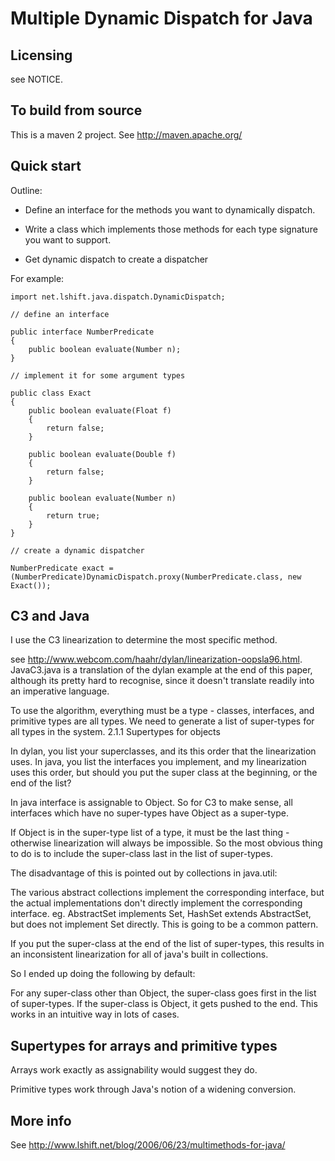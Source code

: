 Multiple Dynamic Dispatch for Java
==================================

Licensing
---------

see NOTICE.

To build from source
--------------------

This is a maven 2 project. See http://maven.apache.org/

Quick start
-----------

Outline:

 - Define an interface for the methods you want to dynamically
 dispatch.

 - Write a class which implements those methods for each type
 signature you want to support.

 - Get dynamic dispatch to create a dispatcher

For example:

    import net.lshift.java.dispatch.DynamicDispatch;

    // define an interface

    public interface NumberPredicate
    {
        public boolean evaluate(Number n);
    }

    // implement it for some argument types

    public class Exact
    {
        public boolean evaluate(Float f)
        {
            return false;
        }

        public boolean evaluate(Double f)
        {
            return false;
        }

        public boolean evaluate(Number n)
        {
            return true;
        }
    }

    // create a dynamic dispatcher

    NumberPredicate exact = (NumberPredicate)DynamicDispatch.proxy(NumberPredicate.class, new Exact());

C3 and Java
-----------

I use the C3 linearization to determine the most specific method.

see
http://www.webcom.com/haahr/dylan/linearization-oopsla96.html. JavaC3.java
is a translation of the dylan example at the end of this paper,
although its pretty hard to recognise, since it doesn't translate
readily into an imperative language.

To use the algorithm, everything must be a type - classes, interfaces,
and primitive types are all types. We need to generate a list of
super-types for all types in the system.  2.1.1 Supertypes for objects

In dylan, you list your superclasses, and its this order that the
linearization uses. In java, you list the interfaces you implement,
and my linearization uses this order, but should you put the super
class at the beginning, or the end of the list?

In java interface is assignable to Object. So for C3 to make sense,
all interfaces which have no super-types have Object as a super-type.

If Object is in the super-type list of a type, it must be the last
thing - otherwise linearization will always be impossible. So the most
obvious thing to do is to include the super-class last in the list of
super-types.

The disadvantage of this is pointed out by collections in java.util:

The various abstract collections implement the corresponding
interface, but the actual implementations don't directly implement the
corresponding interface. eg. AbstractSet implements Set, HashSet
extends AbstractSet, but does not implement Set directly. This is
going to be a common pattern.

If you put the super-class at the end of the list of super-types, this
results in an inconsistent linearization for all of java's built in
collections.

So I ended up doing the following by default:

For any super-class other than Object, the super-class goes first in
the list of super-types. If the super-class is Object, it gets pushed
to the end. This works in an intuitive way in lots of cases.

Supertypes for arrays and primitive types
-----------------------------------------

Arrays work exactly as assignability would suggest they do.

Primitive types work through Java's notion of a widening conversion.

More info
------------
See http://www.lshift.net/blog/2006/06/23/multimethods-for-java/
